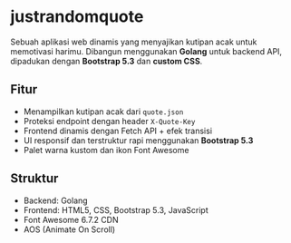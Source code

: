 # justrandomquote
Sebuah aplikasi web dinamis yang menyajikan kutipan acak untuk memotivasi harimu. Dibangun menggunakan **Golang** untuk backend API, dipadukan dengan **Bootstrap 5.3** dan **custom CSS**.

## Fitur

- Menampilkan kutipan acak dari `quote.json`
- Proteksi endpoint dengan header `X-Quote-Key`
- Frontend dinamis dengan Fetch API + efek transisi
- UI responsif dan terstruktur rapi menggunakan **Bootstrap 5.3**
- Palet warna kustom dan ikon Font Awesome

## Struktur

- Backend: Golang
- Frontend: HTML5, CSS, Bootstrap 5.3, JavaScript
- Font Awesome 6.7.2 CDN
- AOS (Animate On Scroll)
